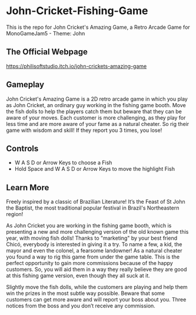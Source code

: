 # John-Cricket-Fishing-Game
This is the repo for John Cricket's Amazing Game, a Retro Arcade Game for MonoGameJam5 - Theme: John

## The Official Webpage
https://philisoftstudio.itch.io/john-crickets-amazing-game

## Gameplay

John Cricket's Amazing Game is a 2D retro arcade game in which you play as John Cricket, an ordinary guy working in the fishing game booth.
Move the fish dolls to help the players catch them but beware that they can be aware of your moves. Each customer is more challenging, as they play for less time and are more aware of your fame as a natural cheater. So rig their game with wisdom and skill! If they report you 3 times, you lose!

## Controls

- W A S D or Arrow Keys to choose a Fish
- Hold Space and W A S D or Arrow Keys to move the highlight Fish

## Learn More

Freely inspired by a classic of Brazilian Literature!
It’s the Feast of St John the Baptist, the most traditional popular festival in Brazil's Northeastern region!

As John Cricket you are working in the fishing game booth, which is presenting a new and more challenging version of the old known game this year, with moving fish dolls! Thanks to "marketing" by your best friend Chicó, everybody is interested in giving it a try. To name a few, a kid, the mayor and even the colonel, a fearsome landowner!
As a natural cheater you found a way to rig this game from under the game table. This is the perfect opportunity to gain more commissions because of the happy customers.  So, you will aid them in a way they really believe they are good at this fishing game version, even though they all suck at it. 

Slightly move the fish dolls, while the customers are playing and help them win the prizes in the most subtle way possible. 
Beware that some customers can get more aware and will report your boss about you. Three notices from the boss and you don’t receive any commission.
